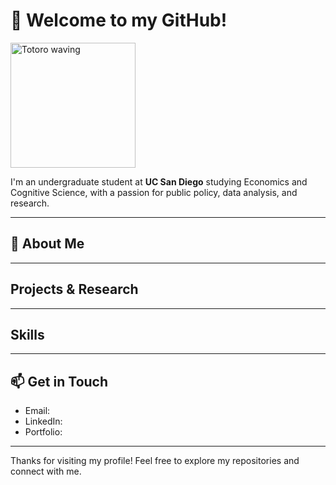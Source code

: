 # 🌟 Welcome to my GitHub! 

<img src="https://media.tenor.com/7KRmHg56k97AAAAi/totoro.gif" alt="Totoro waving" width="200"/>

I'm an undergraduate student at **UC San Diego** studying Economics and Cognitive Science, with a passion for public policy, data analysis, and research.

---

## 🌱 About Me



---

## Projects & Research


---

## Skills

---

## 📫 Get in Touch

- Email: 
- LinkedIn: 
- Portfolio: 

---

Thanks for visiting my profile! Feel free to explore my repositories and connect with me.
